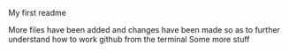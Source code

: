 My first readme

More files have been added and changes have been made so as to further understand how to work github from the terminal
Some more stuff
